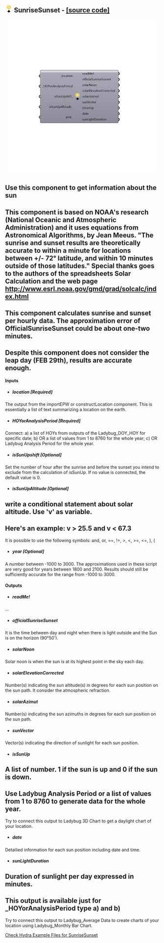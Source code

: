 ## ![](../../images/icons/SunriseSunset.png) SunriseSunset - [[source code]](https://github.com/mostaphaRoudsari/ladybug/tree/master/src/Ladybug_SunriseSunset.py)

![](../../images/components/SunriseSunset.png)

Use this component to get information about the sun
 -
 This component is based on NOAA's research (National Oceanic and Atmospheric Administration) and it uses equations from Astronomical Algorithms, by Jean Meeus.
 "The sunrise and sunset results are theoretically accurate to within a minute for locations between +/- 72° latitude, and within 10 minutes outside of those latitudes."
 Special thanks goes to the authors of the spreadsheets Solar Calculation and the web page
 http://www.esrl.noaa.gov/gmd/grad/solcalc/index.html
 -
 This component calculates sunrise and sunset per hourly data. The approximation error of OfficialSunriseSunset could be about one-two minutes.
 -
 Despite this component does not consider the leap day (FEB 29th), results are accurate enough.
 -
 

#### Inputs
* ##### location [Required]
The output from the importEPW or constructLocation component.  This is essentially a list of text summarizing a location on the earth.
* ##### HOYorAnalysisPeriod [Required]
Connect: 
 a) a list of HOYs from outputs of the Ladybug_DOY_HOY for specific date;
 b) OR a list of values from 1 to 8760 for the whole year;
 c) OR Ladybug Analysis Period for the whole year.
* ##### isSunUpshift [Optional]
Set the number of hour after the sunrise and before the sunset you intend to exclude from the calculation of isSunUp. If no value is connected, the default value is 0.
* ##### isSunUpAltitude [Optional]
write a conditional statement about solar altitude. Use 'v' as variable.
 -
 Here's an example:          v > 25.5 and v < 67.3
 -
 It is possible to use the following symbols:
 and, or, ==, !=, >, <, >=, <=, ), (
* ##### year [Optional]
A number between -1000 to 3000. The approximations used in these script are very good for years between 1800 and 2100. Results should still be sufficiently accurate for the range from -1000 to 3000.

#### Outputs
* ##### readMe!
...
* ##### officialSunriseSunset
It is the time between day and night when there is light outside and the Sun is on the horizon (90°50').
* ##### solarNoon
Solar noon is when the sun is at its highest point in the sky each day.
* ##### solarElevationCorrected
Number(s) indicating the sun altitude(s) in degrees for each sun position on the sun path. It consider the atmospheric refraction.
* ##### solarAzimut
Number(s) indicating the sun azimuths in degrees for each sun position on the sun path.
* ##### sunVector
Vector(s) indicating the direction of sunlight for each sun position.
* ##### isSunUp
A list of number. 1 if the sun is up and 0 if the sun is down.
 -
 Use Ladybug Analysis Period or a list of values from 1 to 8760 to generate data for the whole year.
 -
 Try to connect this output to Ladybug 3D Chart to get a daylight chart of your location.
* ##### date
Detailied information for each sun position including date and time.
* ##### sunLightDuration
Duration of sunlight per day expressed in minutes.
 -
 This output is available just for _HOYorAnalysisPeriod type a) and b)
 -
 Try to connect this output to Ladybug_Average Data to create charts of your location using Ladybug_Monthly Bar Chart.


[Check Hydra Example Files for SunriseSunset](https://hydrashare.github.io/hydra/index.html?keywords=Ladybug_SunriseSunset)